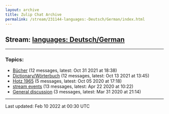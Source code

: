 ```yaml
---
layout: archive
title: Zulip Chat Archive
permalink: /stream/231144-languages:-Deutsch/German/index.html
---
```


## Stream: [languages: Deutsch/German](https://mattecapu.github.io/ct-zulip-archive/stream/231144-languages:-Deutsch/German/index.html)
---

### Topics:

* [Bücher](topic/B.C3.BCcher.html) (12 messages, latest: Oct 31 2021 at 18:38)
* [Dictionary/Wörterbuch](topic/Dictionary.2FW.C3.B6rterbuch.html) (12 messages, latest: Oct 13 2021 at 13:45)
* [Hotz 1965](topic/Hotz.201965.html) (5 messages, latest: Oct 05 2020 at 17:18)
* [stream events](topic/stream.20events.html) (13 messages, latest: Apr 22 2020 at 10:22)
* [General discussion](topic/General.20discussion.html) (3 messages, latest: Mar 31 2020 at 21:14)

<hr><p>Last updated: Feb 10 2022 at 00:30 UTC</p>